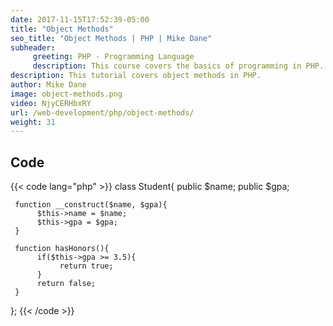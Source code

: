 ```yaml
---
date: 2017-11-15T17:52:39-05:00
title: "Object Methods"
seo_title: "Object Methods | PHP | Mike Dane"
subheader:
     greeting: PHP - Programming Language
     description: This course covers the basics of programming in PHP. Work your way through the videos and we'll teach you everything you need to know to start your programming journey!
description: This tutorial covers object methods in PHP.
author: Mike Dane
image: object-methods.png
video: NjyCERHbxRY
url: /web-development/php/object-methods/
weight: 31
---
```


## Code

{{< code lang="php" >}}
class Student{
     public $name;
     public $gpa;

     function __construct($name, $gpa){
          $this->name = $name;
          $this->gpa = $gpa;
     }

     function hasHonors(){
          if($this->gpa >= 3.5){
               return true;
          }
          return false;
     }
};
{{< /code >}}